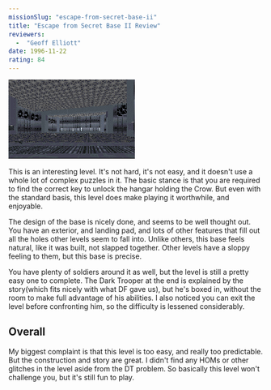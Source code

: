 ```yaml
---
missionSlug: "escape-from-secret-base-ii"
title: "Escape from Secret Base II Review"
reviewers: 
  -  "Geoff Elliott"
date: 1996-11-22
rating: 84
---
```


![Escape from Secret Base 2 screenshot](./secbase2.png "This hangar is an example of the wide open places the author has managed to create without any HOMing.")

This is an interesting level. It's not hard, it's not easy, and it doesn't use a whole lot of complex puzzles in it. The basic stance is that you are required to find the correct key to unlock the hangar holding the Crow. But even with the standard basis, this level does make playing it worthwhile, and enjoyable.

The design of the base is nicely done, and seems to be well thought out. You have an exterior, and landing pad, and lots of other features that fill out all the holes other levels seem to fall into. Unlike others, this base feels natural, like it was built, not slapped together. Other levels have a sloppy feeling to them, but this base is precise.

You have plenty of soldiers around it as well, but the level is still a pretty easy one to complete. The Dark Trooper at the end is explained by the story(which fits nicely with what DF gave us), but he's boxed in, without the room to make full advantage of his abilities. I also noticed you can exit the level before confronting him, so the difficulty is lessened considerably.

## Overall

My biggest complaint is that this level is too easy, and really too predictable. But the construction and story are great. I didn't find any HOMs or other glitches in the level aside from the DT problem. So basically this level won't challenge you, but it's still fun to play.